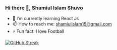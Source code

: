 ### Hi there 👋, Shamiul Islam Shuvo 



- 🌱 I’m currently learning React Js  
- 📫 How to reach me: shamiulislam15@gmail.com 
- ⚡ Fun fact: I love Football 


[![GitHub Streak](https://github-readme-streak-stats.herokuapp.com/?user=s4m15v0)](https://git.io/streak-stats)








